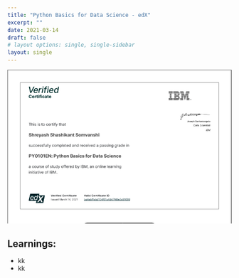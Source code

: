 ```yaml
---
title: "Python Basics for Data Science - edX"
excerpt: ""
date: 2021-03-14
draft: false
# layout options: single, single-sidebar
layout: single
---
```

![python for data science cert](featured-edxPyDataSci.png)

## Learnings:
+ kk
+ kk
